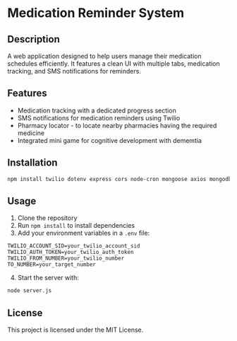 # Medication Reminder System

## Description
A web application designed to help users manage their medication schedules efficiently. It features a clean UI with multiple tabs, medication tracking, and SMS notifications for reminders.

## Features
- Medication tracking with a dedicated progress section
- SMS notifications for medication reminders using Twilio
- Pharmacy locator - to locate nearby pharmacies having the required medicine
- Integrated mini game for cognitive development with dememtia 
## Installation
```sh
npm install twilio dotenv express cors node-cron mongoose axios mongodb
```

## Usage
1. Clone the repository
2. Run `npm install` to install dependencies
3. Add your environment variables in a `.env` file:
```
TWILIO_ACCOUNT_SID=your_twilio_account_sid
TWILIO_AUTH_TOKEN=your_twilio_auth_token
TWILIO_FROM_NUMBER=your_twilio_number
TO_NUMBER=your_target_number
```
4. Start the server with:
```sh
node server.js
```

## License
This project is licensed under the MIT License.
